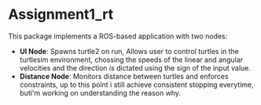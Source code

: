 # Assignment1_rt

This package implements a ROS-based application with two nodes:
- **UI Node**: Spawns turtle2 on run, Allows user to control turtles in the turtlesim environment, chossing the speeds of the linear and angular velocities and the direction is dictated using the sign of the input value.
- **Distance Node**: Monitors distance between turtles and enforces constraints, up to this point i still achieve consistent stopping everytime, buti'm working on understanding the reason why.

